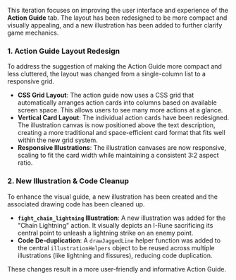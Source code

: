 This iteration focuses on improving the user interface and experience of the **Action Guide** tab. The layout has been redesigned to be more compact and visually appealing, and a new illustration has been added to further clarify game mechanics.

### 1. Action Guide Layout Redesign

To address the suggestion of making the Action Guide more compact and less cluttered, the layout was changed from a single-column list to a responsive grid.

-   **CSS Grid Layout**: The action guide now uses a CSS grid that automatically arranges action cards into columns based on available screen space. This allows users to see many more actions at a glance.
-   **Vertical Card Layout**: The individual action cards have been redesigned. The illustration canvas is now positioned above the text description, creating a more traditional and space-efficient card format that fits well within the new grid system.
-   **Responsive Illustrations**: The illustration canvases are now responsive, scaling to fit the card width while maintaining a consistent 3:2 aspect ratio.

### 2. New Illustration & Code Cleanup

To enhance the visual guide, a new illustration has been created and the associated drawing code has been cleaned up.

-   **`fight_chain_lightning` Illustration**: A new illustration was added for the "Chain Lightning" action. It visually depicts an I-Rune sacrificing its central point to unleash a lightning strike on an enemy point.
-   **Code De-duplication**: A `drawJaggedLine` helper function was added to the central `illustrationHelpers` object to be reused across multiple illustrations (like lightning and fissures), reducing code duplication.

These changes result in a more user-friendly and informative Action Guide.
